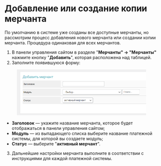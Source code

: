 # Добавление или создание копии мерчанта

По умолчанию в системе уже созданы все доступные мерчанты, но рассмотрим процесс добавления нового мерчанта или создании копии мерчанта. Процедура одинаковая для всех мерчантов.

1. В панели управления сайтом в разделе "**Мерчанты" → "Мерчанты"** нажмите кнопку "**Добавить**", которая расположена над таблицей.
2. Заполните появившуюся форму:

<figure><img src="../../../.gitbook/assets/image (1043).png" alt=""><figcaption></figcaption></figure>

* **Заголовок** — укажите название мерчанта, которое будет отображаться в панели управления сайтом;
* **Модуль** — из выпадающего списка выберите название платежной системы, для которой вы создаете модуль;
* **Статус** — выберите "**активный мерчант**".

3. Дальнейшие настройки мерчанта выполните в соответствии с инструкциями для каждой  платежной системы.
